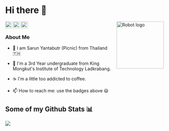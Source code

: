 # Hi there 👋
<img alt="Robot logo" src="https://github.com/peetck/peetck/blob/master/assets/developer.gif" align="right" height="150"/>

<a href="https://www.facebook.com/picniccccc/">
  <img align="left" alt="Facebook" width="22px" src="https://github.com/peetck/peetck/blob/master/assets/facebook.svg" />
</a>

<a href="https://www.instagram.com/picnicc101/">
  <img align="left" alt="Instagram" width="22px" src="https://github.com/peetck/peetck/blob/master/assets/instagram.svg" />
</a>

<a href="https://leetcode.com/peetck/">
  <img align="left" alt="Leetcode" width="22px" src="https://github.com/peetck/peetck/blob/master/assets/leetcode.svg" />
</a>

<br>

### About Me

- 🌱 I am Sarun Yantabutr (Picnic) from Thailand :thailand:

- 🔭 I'm a 3rd Year undergraduate from King Mongkut's Institute of Technology Ladkrabang.

- ☕ I'm a little too addicted to coffee.

- 📫 How to reach me: use the badges above 😃

## Some of my Github Stats 📊

<img align="left" src="https://github-readme-stats.vercel.app/api/top-langs/?username=peetck&layout=compact" />
